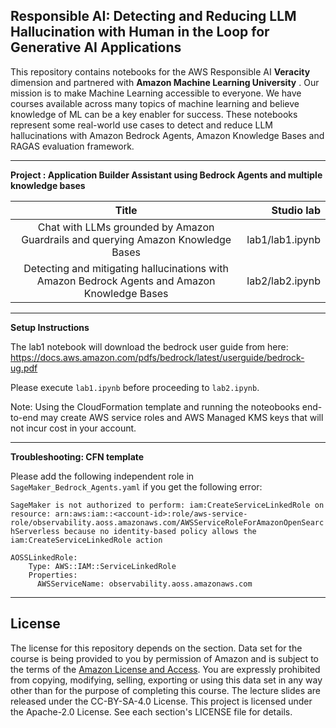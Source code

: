 ## Responsible AI: Detecting and Reducing LLM Hallucination with Human in the Loop for Generative AI Applications

This repository contains notebooks for the AWS Responsible AI __Veracity__ dimension and partnered with __Amazon Machine Learning University__ . Our mission is to make Machine Learning accessible to everyone. We have courses available across many topics of machine learning and believe knowledge of ML can be a key enabler for success. These notebooks represent some real-world use cases to detect and reduce LLM hallucinations with Amazon Bedrock Agents, Amazon Knowledge Bases and RAGAS evaluation framework.

---

__Project : Application Builder Assistant using Bedrock Agents and multiple knowledge bases__

| Title | Studio lab |
| :---: | ---: |
| Chat with LLMs grounded by Amazon Guardrails and querying Amazon Knowledge Bases | lab1/lab1.ipynb|
| Detecting and mitigating hallucinations with Amazon Bedrock Agents and Amazon Knowledge Bases | lab2/lab2.ipynb|
---

__Setup Instructions__

The lab1 notebook will download the bedrock user guide from here:
https://docs.aws.amazon.com/pdfs/bedrock/latest/userguide/bedrock-ug.pdf 

Please execute `lab1.ipynb` before proceeding to `lab2.ipynb`.

Note: Using the CloudFormation template and running the noteobooks end-to-end may create AWS service roles and AWS Managed KMS keys that will not incur cost in your account.

---
__Troubleshooting: CFN template__

Please add the following independent role in `SageMaker_Bedrock_Agents.yaml` if you get the following error:

`SageMaker is not authorized to perform: iam:CreateServiceLinkedRole on resource: arn:aws:iam::<account-id>:role/aws-service-role/observability.aoss.amazonaws.com/AWSServiceRoleForAmazonOpenSearchServerless because no identity-based policy allows the iam:CreateServiceLinkedRole action`


```
AOSSLinkedRole:
    Type: AWS::IAM::ServiceLinkedRole
    Properties:
      AWSServiceName: observability.aoss.amazonaws.com
```

---

## License

The license for this repository depends on the section.  Data set for the course is being provided to you by permission of Amazon and is subject to the terms of the [Amazon License and Access](https://www.amazon.com/gp/help/customer/display.html?nodeId=201909000). You are expressly prohibited from copying, modifying, selling, exporting or using this data set in any way other than for the purpose of completing this course. The lecture slides are released under the CC-BY-SA-4.0 License.  This project is licensed under the Apache-2.0 License. See each section's LICENSE file for details.
